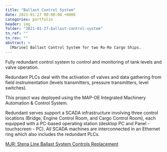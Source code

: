 ```yaml
---
title: "Ballast Control System"
date: 2021-01-27 00:00:00 +0000
categories: portfolio
header: img
folder: "2021-01-27-ballast-control-system"
tn_ref: ""
tn_rev: ""
abstract: >
  [Marine] Ballast Control System for two Ro-Ro Cargo Ships.
---
```


Fully redundant control system to control and monitoring of tank levels and valve operation.

Redundant PLCs deal with the activation of valves and data gathering from field instrumentation (levels transmitters, pressure transmitters, level switches).

This project was deployed using the MAP-OE Integrated Machinery Automation & Control System.

Redundant serves support a SCADA infrastructure involving three control locations (Bridge, Engine Control Room, and Cargo Control Room), each equipped with a PC-based operating station (desktop PC and Panel - touchscreen - PC). All SCADA machines are interconnected in an Ethernet ring which also includes the redundant PLCs.

[MJR: Stena Line Ballast System Controls Replacement](https://www.mjrpower.com/projects/stena-line-ballast-system-controls-replacement/)
